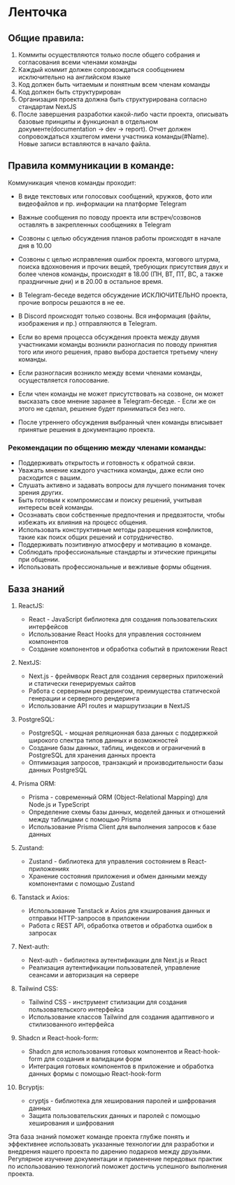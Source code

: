 # Ленточка

## Общие правила:
1. Коммиты осуществляются только после общего собрания и согласования всеми членами команды
2. Каждый коммит должен сопровождаться сообщением исключительно на английском языке
3. Код должен быть читаемым и понятным всем членам команды
4. Код должен быть структурирован
5. Организация проекта должна быть структурирована согласно стандартам NextJS
6. После завершения разработки какой-либо части проекта, описывать базовые принципы и функционал в отдельном документе(documentation -> dev -> report). Отчет должен сопровождаться хэштегом имени участника команды(#Name). Новые записи вставляются в начало файла.

## Правила коммуникации в команде:
Коммуникация членов команды проходит:
- В виде текстовых или голосовых сообщений, кружков, фото или видеофайлов и пр. информации на платформе Telegram
- Важные сообщения по поводу проекта или встреч/созвонов оставлять в закрепленных сообщениях в Telegram
- Созвоны с целью обсуждения планов работы происходят в начале дня в 10.00
- Созвоны с целью исправления ошибок проекта, мзгового штурма, поиска вдохновения и прочих вещей, требующих присутствия двух и более членов команды, происходят в 18.00 (ПН, ВТ, ПТ, ВС, а также праздничные дни) и в 20.00 в остальное время.

- В Telegram-беседе ведется обсуждение ИСКЛЮЧИТЕЛЬНО проекта, прочие вопросы решаются в не ее. 
- В Discord происходят только созвоны. Вся информация (файлы, изображения и пр.) отправляются в Telegram.
- Если во время процесса обсуждения проекта между двумя участниками команды возникли разногласия по поводу принятия того или иного решения, право выбора достается третьему члену команды.
- Если разногласия возникло между всеми членами команды, осуществляется голосование.
- Если член команды не может присутствовать на созвоне, он может высказать свое мнение заранее в Telegram-беседе. - Если же он этого не сделал, решение будет приниматься без него.
- После утреннего обсуждения выбранный член команды вписывает принятые решения в документацию проекта.

### Рекомендации по общению между членами команды:
- Поддерживать открытость и готовность к обратной связи.
- Уважать мнение каждого участника команды, даже если оно расходится с вашим.
- Слушать активно и задавать вопросы для лучшего понимания точек зрения других.
- Быть готовым к компромиссам и поиску решений, учитывая интересы всей команды.
- Осознавать свои собственные предпочтения и предвзятости, чтобы избежать их влияния на процесс общения.
- Использовать конструктивные методы разрешения конфликтов, такие как поиск общих решений и сотрудничество.
- Поддерживать позитивную атмосферу и мотивацию в команде.
- Соблюдать профессиональные стандарты и этические принципы при общении.
- Использовать профессиональные и вежливые формы общения.


## База знаний

1. ReactJS:
	- React - JavaScript библиотека для создания пользовательских интерфейсов
	- Использование React Hooks для управления состоянием компонентов
	- Создание компонентов и обработка событий в приложении React

2. NextJS:
	- Next.js - фреймворк React для создания серверных приложений и статически генерируемых сайтов
	- Работа с серверным рендерингом, преимущества статической генерации и серверного рендеринга
	- Использование API routes и маршрутизации в NextJS

3. PostgreSQL:
	- PostgreSQL - мощная реляционная база данных с поддержкой широкого спектра типов данных и возможностей
	- Создание базы данных, таблиц, индексов и ограничений в PostgreSQL для хранения данных проекта
	- Оптимизация запросов, транзакций и производительности базы данных PostgreSQL

4. Prisma ORM:
   	- Prisma - современный ORM (Object-Relational Mapping) для Node.js и TypeScript
	- Определение схемы базы данных, моделей данных и отношений между таблицами с помощью Prisma
	- Использование Prisma Client для выполнения запросов к базе данных

5. Zustand:
	- Zustand - библиотека для управления состоянием в React-приложениях
	- Хранение состояния приложения и обмен данными между компонентами с помощью Zustand

6. Tanstack и Axios:
	- Использование Tanstack и Axios для кэширования данных и отправки HTTP-запросов в приложении
	- Работа с REST API, обработка ответов и обработка ошибок в запросах

7. Next-auth:
	- Next-auth - библиотека аутентификации для Next.js и React
	- Реализация аутентификации пользователей, управление сеансами и авторизация на сервере

8. Tailwind CSS:
	- Tailwind CSS - инструмент стилизации для создания пользовательского интерфейса
	- Использование классов Tailwind для создания адаптивного и стилизованного интерфейса

9. Shadcn и React-hook-form:
	- Shadcn для использования готовых компонентов и React-hook-form для создания и валидации форм
	- Интеграция готовых компонентов в приложение и обработка данных формы с помощью React-hook-form

10. Bcryptjs:
	- cryptjs - библиотека для хеширования паролей и шифрования данных
	- Защита пользовательских данных и паролей с помощью хеширования и шифрования

Эта база знаний поможет команде проекта глубже понять и эффективнее использовать указанные технологии для разработки и внедрения нашего проекта по дарению подарков между друзьями. Регулярное изучение документации и применение передовых практик по использованию технологий поможет достичь успешного выполнения проекта.
